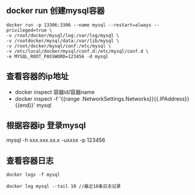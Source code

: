 
## docker run 创建mysql容器
  
  ```
  docker run -p 13306:3306 --name mysql --restart=always --privileged=true \
  -v /root/docker/mysql/log:/var/log/mysql \
  -v /rootdocker/mysql/data:/var/lib/mysql \
  -v /root/docker/mysql/conf:/etc/mysql \
  -v /etc/local/docker/mysql/conf.d:/etc/mysql/conf.d \
  -e MYSQL_ROOT_PASSWORD=123456 -d mysql
  ```

## 查看容器的ip地址

 - docker inspect 容器id/容器name
 - docker inspect -f '{{range .NetworkSettings.Networks}}{{.IPAddress}}{{end}}' mysql

## 根据容器ip 登录mysql

 mysql -h xxx.xxx.xx.x -uxxxx -p
 123456
 

## 查看容器日志
```
docker logs -f mysql

docker log mysql --tail 10 //最近10条日志记录
```
